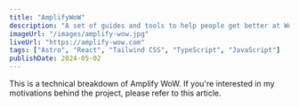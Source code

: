```yaml
---
title: "AmplifyWoW"
description: "A set of guides and tools to help people get better at World of Warcraft. Includes a custom UI that allows for both Progressive Enhancement and Graceful Degradation"
imageUrl: "/images/amplify-wow.jpg"
liveUrl: "https://amplify-wow.com"
tags: ["Astro", "React", "Tailwind CSS", "TypeScript", "JavaScript"]
publishDate: 2024-05-02
---
```

This is a technical breakdown of Amplify WoW. If you're interested in my motivations behind the project, please refer to this article. 

